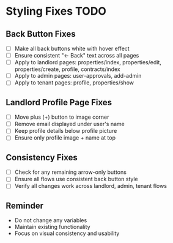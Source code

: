 # Styling Fixes TODO

## Back Button Fixes
- [ ] Make all back buttons white with hover effect
- [ ] Ensure consistent "← Back" text across all pages
- [ ] Apply to landlord pages: properties/index, properties/edit, properties/create, profile, contracts/index
- [ ] Apply to admin pages: user-approvals, add-admin
- [ ] Apply to tenant pages: profile, properties/show

## Landlord Profile Page Fixes
- [ ] Move plus (+) button to image corner
- [ ] Remove email displayed under user's name
- [ ] Keep profile details below profile picture
- [ ] Ensure only profile image + name at top

## Consistency Fixes
- [ ] Check for any remaining arrow-only buttons
- [ ] Ensure all flows use consistent back button style
- [ ] Verify all changes work across landlord, admin, tenant flows

## Reminder
- Do not change any variables
- Maintain existing functionality
- Focus on visual consistency and usability
